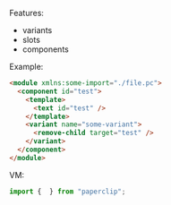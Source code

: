 Features:

- variants
- slots
- components

Example:

```html
<module xmlns:some-import="./file.pc">
  <component id="test">
    <template>
      <text id="test" />
    </template>
    <variant name="some-variant">
      <remove-child target="test" />
    </variant>
  </component>
</module>
```

VM:

```typescript
import {  } from "paperclip";
```